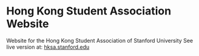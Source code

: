 Hong Kong Student Association Website
=====================================

Website for the Hong Kong Student Association of Stanford University
See live version at: [hksa.stanford.edu](hksa.stanford.edu)
